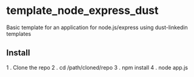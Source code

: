 template_node_express_dust
==========================

Basic template for an application for node.js/express using dust-linkedin templates 

## Install

1 . Clone the repo
2 . cd /path/cloned/repo
3 . npm install
4 . node app.js
